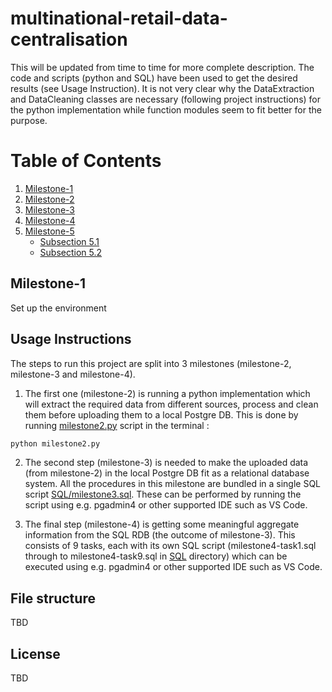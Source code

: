# multinational-retail-data-centralisation
This will be updated from time to time for more complete description.
The code and scripts (python and SQL) have been used to get the desired results (see Usage Instruction). 
It is not very clear why the DataExtraction and DataCleaning classes are necessary (following project instructions) for the python implementation while function modules seem to fit better for the purpose.

# Table of Contents
1. [Milestone-1](#milestone-1)
2. [Milestone-2](#milestone-2)
3. [Milestone-3](#milestone-3)
4. [Milestone-4](#milestone-4)
5. [Milestone-5](#milestone-5)
    - [Subsection 5.1](#subsection-5.1)
    - [Subsection 5.2](#subsection-5.2)

## Milestone-1
Set up the environment


## Usage Instructions
The steps to run this project are split into 3 milestones (milestone-2, milestone-3 and milestone-4). 
1. The first one (milestone-2) is running a python implementation which will extract the required data from different sources, process and clean them before uploading them to a local Postgre DB.
This is done by running [milestone2.py](https://github.com/antsia-github/multinational-retail-data-centralisation/blob/main/milestone2.py) script in the terminal :

```python
python milestone2.py  
```

2. The second step (milestone-3) is needed to make the uploaded data (from milestone-2) in the local Postgre DB fit as a relational database system. All the procedures in this milestone are bundled in a single SQL script [SQL/milestone3.sql](https://github.com/antsia-github/multinational-retail-data-centralisation/blob/main/SQL/milestone3.sql).
These can be performed by running the script using e.g. pgadmin4 or other supported IDE such as VS Code.

3. The final step (milestone-4) is getting some meaningful aggregate information from the SQL RDB (the outcome of milestone-3).
This consists of 9 tasks, each with its own SQL script (milestone4-task1.sql through to milestone4-task9.sql in [SQL](https://github.com/antsia-github/multinational-retail-data-centralisation/tree/main/SQL) directory) which can be executed using e.g. pgadmin4 or other supported IDE such as VS Code.

## File structure
TBD

## License
TBD

